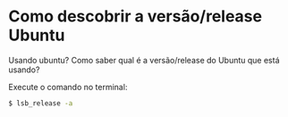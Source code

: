 # Como descobrir a versão/release Ubuntu

Usando ubuntu? Como saber qual é a versão/release do Ubuntu que está usando?

Execute o comando no terminal:

```bash
$ lsb_release -a
```